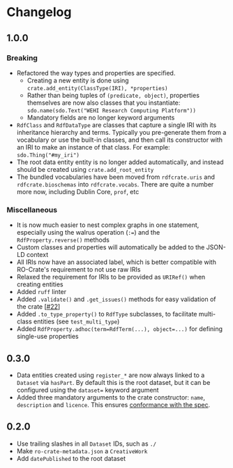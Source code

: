 # Changelog

## 1.0.0

### Breaking

- Refactored the way types and properties are specified.
    - Creating a new entity is done using `crate.add_entity(ClassType(IRI), *properties)`
    - Rather than being tuples of `(predicate, object)`, properties themselves are now also classes that you instantiate: `sdo.name(sdo.Text("WEHI Research Computing Platform"))`
    - Mandatory fields are no longer keyword arguments
- `RdfClass` and `RdfDataType` are classes that capture a single IRI with its inheritance hierarchy and terms. Typically you pre-generate them from a vocabulary or use the built-in classes, and then call its constructor with an IRI to make an instance of that class. For example: `sdo.Thing("#my_iri")`
- The root data entity entity is no longer added automatically, and instead should be created using `crate.add_root_entity`
- The bundled vocabularies have been moved from `rdfcrate.uris` and `rdfcrate.bioschemas` into `rdfcrate.vocabs`. There are quite a number more now, including Dublin Core, `prof`, etc

### Miscellaneous

- It is now much easier to nest complex graphs in one statement, especially using the walrus operation (`:=`) and the `RdfProperty.reverse()` methods
- Custom classes and properties will automatically be added to the JSON-LD context
- All IRIs now have an associated label, which is better compatible with RO-Crate's requirement to not use raw IRIs
- Relaxed the requirement for IRIs to be provided as `URIRef()` when creating entities
- Added `ruff` linter
- Added `.validate()` and `.get_issues()` methods for easy validation of the crate [[#22](https://github.com/WEHI-SODA-Hub/RdfCrate/pull/22)]
- Added `.to_type_property()` to `RdfType` subclasses, to facilitate multi-class entities (see `test_multi_type`)
- Added `RdfProperty.adhoc(term=RdfTerm(...), object=...)` for defining single-use properties

## 0.3.0

- Data entities created using `register_*` are now always linked to a `Dataset` via `hasPart`. By default this is the root dataset, but it can be configured using the `dataset=` keyword argument
- Added three mandatory arguments to the crate constructor: `name`, `description` and `licence`. This ensures [conformance with the spec](https://www.researchobject.org/ro-crate/specification/1.1/root-data-entity.html#direct-properties-of-the-root-data-entity).

## 0.2.0

- Use trailing slashes in all `Dataset` IDs, such as `./`
- Make `ro-crate-metadata.json` a `CreativeWork`
- Add `datePublished` to the root dataset
